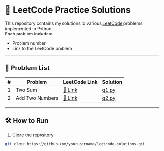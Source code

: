 # 🚀 LeetCode Practice Solutions

This repository contains my solutions to various [LeetCode](https://leetcode.com/) problems, implemented in Python.  
Each problem includes:
- Problem number
- Link to the LeetCode problem

---

## 📜 Problem List

| #   | Problem | LeetCode Link | Solution          |
|-----|---------|--------------|-------------------|
| 1   | Two Sum | [🔗 Link](https://leetcode.com/problems/two-sum/) | [q1.py](./ex1.py) |
| 2   | Add Two Numbers | [🔗 Link](https://leetcode.com/problems/add-two-numbers/) | [q2.py](./q2.py)  |


---

## 🛠 How to Run
1. Clone the repository
```bash
git clone https://github.com/yourusername/leetcode-solutions.git